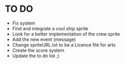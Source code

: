 TO DO
=====

- Fix system
- Find and integrate a cool ship sprite
- Look for a better implementation of the crew sprite
- Add the new event (message)
- Change spriteURL.txt to be a Licence file for arts
- Create the score system
- Update the to do list ;)
